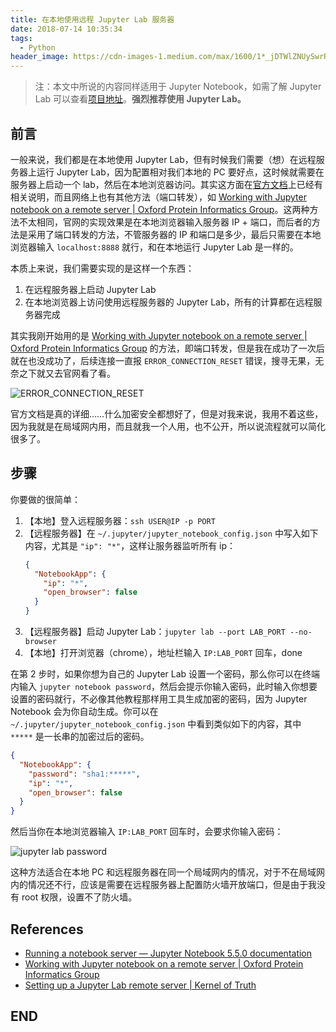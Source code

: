 ```yaml
---
title: 在本地使用远程 Jupyter Lab 服务器
date: 2018-07-14 10:35:34
tags:
  - Python
header_image: https://cdn-images-1.medium.com/max/1600/1*_jDTWlZNUySwrRBgVNqoNw.png
---
```


> 注：本文中所说的内容同样适用于 Jupyter Notebook，如需了解 Jupyter Lab 可以查看[项目地址](https://github.com/jupyterlab/jupyterlab)。**强烈推荐使用 Jupyter Lab。**

## 前言

一般来说，我们都是在本地使用 Jupyter Lab，但有时候我们需要（想）在远程服务器上运行 Jupyter Lab，因为配置相对我们本地的 PC 要好点，这时候就需要在服务器上启动一个 lab，然后在本地浏览器访问。其实这方面在[官方文档](http://jupyter-notebook.readthedocs.io/en/stable/public_server.html)上已经有相关说明，而且网络上也有其他方法（端口转发），如 [Working with Jupyter notebook on a remote server | Oxford Protein Informatics Group](http://www.blopig.com/blog/2018/03/running-jupyter-notebook-on-a-remote-server-via-ssh/)。这两种方法不太相同，官网的实现效果是在本地浏览器输入服务器 IP + 端口，而后者的方法是采用了端口转发的方法，不管服务器的 IP 和端口是多少，最后只需要在本地浏览器输入 `localhost:8888` 就行，和在本地运行 Jupyter Lab 是一样的。

本质上来说，我们需要实现的是这样一个东西：

1. 在远程服务器上启动 Jupyter Lab
2. 在本地浏览器上访问使用远程服务器的 Jupyter Lab，所有的计算都在远程服务器完成

其实我刚开始用的是 [Working with Jupyter notebook on a remote server | Oxford Protein Informatics Group](http://www.blopig.com/blog/2018/03/running-jupyter-notebook-on-a-remote-server-via-ssh/) 的方法，即端口转发，但是我在成功了一次后就在也没成功了，后续连接一直报 `ERROR_CONNECTION_RESET` 错误，搜寻无果，无奈之下就又去官网看了看。

![ERROR_CONNECTION_RESET](https://i.imgur.com/nOvsXbY.png)

官方文档是真的详细……什么加密安全都想好了，但是对我来说，我用不着这些，因为我就是在局域网内用，而且就我一个人用，也不公开，所以说流程就可以简化很多了。

## 步骤

你要做的很简单：

1. 【本地】登入远程服务器：`ssh USER@IP -p PORT`
2. 【远程服务器】在 `~/.jupyter/jupyter_notebook_config.json` 中写入如下内容，尤其是 `"ip": "*"`，这样让服务器监听所有 ip：
    ```json
    {
      "NotebookApp": {
        "ip": "*",
        "open_browser": false
      }
    }
    ```
3. 【远程服务器】启动 Jupyter Lab：`jupyter lab --port LAB_PORT --no-browser`
4. 【本地】打开浏览器（chrome），地址栏输入 `IP:LAB_PORT` 回车，done

在第 2 步时，如果你想为自己的 Jupyter Lab 设置一个密码，那么你可以在终端内输入 `jupyter notebook password`，然后会提示你输入密码，此时输入你想要设置的密码就行，不必像其他教程那样用工具生成加密的密码，因为 Jupyter Notebook 会为你自动生成。你可以在 `~/.jupyter/jupyter_notebook_config.json` 中看到类似如下的内容，其中 `*****` 是一长串的加密过后的密码。

```json
{
  "NotebookApp": {
    "password": "sha1:*****",
    "ip": "*",
    "open_browser": false
  }
}
```

然后当你在本地浏览器输入 `IP:LAB_PORT` 回车时，会要求你输入密码：

![jupyter lab password](https://i.imgur.com/UvPymtH.png)

这种方法适合在本地 PC 和远程服务器在同一个局域网内的情况，对于不在局域网内的情况还不行，应该是需要在远程服务器上配置防火墙开放端口，但是由于我没有 root 权限，设置不了防火墙。

## References

- [Running a notebook server — Jupyter Notebook 5.5.0 documentation](http://jupyter-notebook.readthedocs.io/en/stable/public_server.html)
- [Working with Jupyter notebook on a remote server | Oxford Protein Informatics Group](http://www.blopig.com/blog/2018/03/running-jupyter-notebook-on-a-remote-server-via-ssh/)
- [Setting up a Jupyter Lab remote server | Kernel of Truth](https://agent-jay.github.io/2018/03/jupyterserver/)

## END